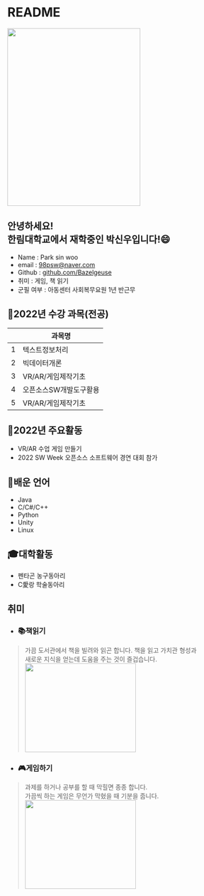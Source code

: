 # README
<img src="https://user-images.githubusercontent.com/43162532/198289758-966b1759-77f7-4059-99a0-0fba35fa0573.jpg" width="300" height="400"/>

## 안녕하세요!<br>한림대학교에서 재학중인 박신우입니다!:smile:
- Name : Park sin woo
- email : 98psw@naver.com
- Github : [github.com/Bazelgeuse](https://github.com/Bazelgeuse)
- 취미 : 게임, 책 읽기
- 군필 여부 : 아동센터 사회복무요원 1년 반근무

## :book:2022년 수강 과목(전공)
||과목명|
|------|------|
|1|텍스트정보처리|
|2|빅데이터개론|
|3|VR/AR/게임제작기초|
|4|오픈소스SW개발도구활용|
|5|VR/AR/게임제작기초|

## :pencil:2022년 주요활동
 - VR/AR 수업 게임 만들기
 - 2022 SW Week 오픈소스 소프트웨어 경연 대회 참가

## :speech_balloon:배운 언어
 - Java
 - C/C#/C++
 - Python
 - Unity
 - Linux

## :mortar_board:대학활동
 - 펜타곤 농구동아리
 - C愛랑 학술동아리

## 취미
 - ### **:books:책읽기**
 > 가끔 도서관에서 책을 빌려와 읽곤 합니다. 책을 읽고 가치관 형성과 <br>새로운 지식을 얻는데 도움을 주는 것이 즐겁습니다.<br>
 > <img src="https://user-images.githubusercontent.com/43162532/198302066-a176e3f8-4a63-4598-977e-58636a3307b7.jpg" width="250" height="200"/>

 - ### **:video_game:게임하기**
 > 과제를 하거나 공부를 할 때 막힐면 종종 합니다. <br>가끔씩 하는 게임은 무언가 막혔을 때 기분을 줍니다.<br>
 > <img src="https://user-images.githubusercontent.com/43162532/198301454-5071caf4-1684-420e-8c7a-94ff857339a4.jpg" width="250" height="200"/>
